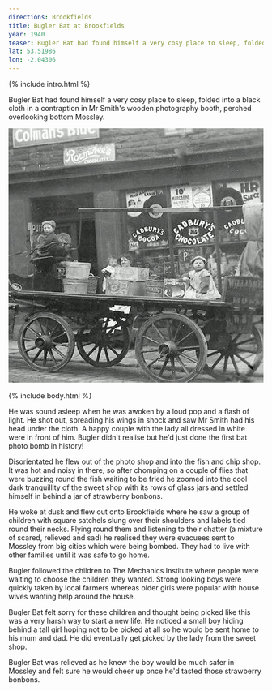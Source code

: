 ```yaml
---
directions: Brookfields
title: Bugler Bat at Brookfields
year: 1940
teaser: Bugler Bat had found himself a very cosy place to sleep, folded into a black cloth in a contraption in Mr Smith's wooden photography booth, perched overlooking bottom Mossley.
lat: 53.51986
lon: -2.04306
---
```


{% include intro.html %}

Bugler Bat had found himself a very cosy place to sleep, folded into a black cloth in a contraption in Mr Smith's wooden photography booth, perched overlooking bottom Mossley.

![Photo of Brookfields evacuees](/images/stops/bat/Trail_Bat_4.png)

{% include body.html %}

He was sound asleep when he was awoken by a loud pop and a flash of light. He shot out, spreading his wings in shock and saw Mr Smith had his head under the cloth. A happy couple with the lady all dressed in white were in front of him. Bugler didn't realise but he'd just done the first bat photo bomb in history!

Disorientated he flew out of the photo shop and into the fish and chip shop. It was hot and noisy in there, so after chomping on a couple of flies that were buzzing round the fish waiting to be fried he zoomed into the cool dark tranquillity of the sweet shop with its rows of glass jars and settled himself in behind a jar of strawberry bonbons.

He woke at dusk and flew out onto Brookfields where he saw a group of children with square satchels slung over their shoulders and labels tied round their necks. Flying round them and listening to their chatter (a mixture of scared, relieved and sad) he realised they were evacuees sent to Mossley from big cities which were being bombed. They had to live with other families until it was safe to go home. 

Bugler followed the children to The Mechanics Institute where people were waiting to choose the children they wanted. Strong looking boys were quickly taken by local farmers whereas older girls were popular with house wives wanting help around the house.

Bugler Bat felt sorry for these children and thought being picked like this was a very harsh way to start a new life. He noticed a small boy hiding behind a tall girl hoping not to be picked at all so he would be sent home to his mum and dad. He did eventually get picked by the lady from the sweet shop.

Bugler Bat was relieved as he knew the boy would be much safer in Mossley and felt sure he would cheer up once he'd tasted those strawberry bonbons.